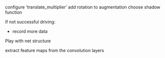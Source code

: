 configure 'translate_multiplier'
add rotation to augmentation
choose shadow function

If not successful driving:
- record more data

Play with net structure

extract feature maps from the convolution layers